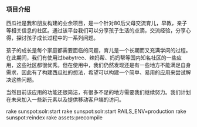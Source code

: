 ### 项目介绍
西瓜社是我和朋友构建的业余项目，是一个针对80后父母交流育儿，早教，亲子等相关信息的社区。通过该平台我们可以分享孩子生活的点滴，交流经验，分享心得，探讨孩子成长过程中的一系列问题。

孩子的成长是每个家庭都需要面临的问题，育儿是一个长期而又充满学问的过程。在此期间，我们有使用过babytree、辣妈帮、妈妈帮等国内知名社区的一些应用，这些社区都很优秀。但在使用中，我们仍然发现还是有一些地方不能满足自身需求，因此有了构建西瓜社的想法，希望可以构建一个简单、易用的应用来尝试解决这些问题。

当然目前该应用的功能还很简洁，有很多不足的地方需要我们继续努力。我们计划在未来加入一些新元素以及提供移动客户端的访问。

rake sunspot:solr:start 
rake sunspot:solr:start RAILS_ENV=production
rake sunspot:reindex
rake assets:precompile